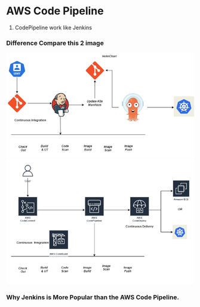 #  AWS Code Pipeline 
1. CodePipeline work like Jenkins 


### Difference Compare this 2 image
<div align="center">
  <img src="./public/codepipeline.jpg" alt="Logo" width="100%" height="50%">
</div>

<div align="center">
  <img src="./public/codepipeline1.png" alt="Logo" width="100%" height="50%">
</div>

### Why Jenkins is More Popular than the AWS Code Pipeline.